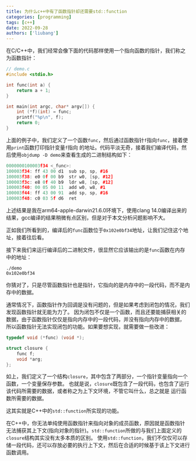 ```yaml
---
title: 为什么c++中有了函数指针却还需要std::function
categories: [programming]
tags: [c++]
date: 2022-09-28
authors: ['liubang']
---
```


在C/C++中，我们经常会像下面的代码那样使用一个指向函数的指针，我们称之为函数指针：

```cpp
// demo.c
#include <stdio.h>

int func(int a) {
    return a + 1;
}

int main(int argc, char* argv[]) {
    int (*f)(int) = func;
    printf("%p\n", f);
    return 0;
}
```

上面的例子中，我们定义了一个函数`func`，然后通过函数指针`f`指向`func`，接着使用`print`函数打印指针变量`f`指向
的地址。代码平淡无奇，接着我们编译代码，然后使用`objdump -D demo`来查看生成的二进制结构如下：

```cpp
0000000100003f34 <_func>:
100003f34: ff 43 00 d1 	sub	sp, sp, #16
100003f38: e0 0f 00 b9 	str	w0, [sp, #12]
100003f3c: e8 0f 40 b9 	ldr	w8, [sp, #12]
100003f40: 00 05 00 11 	add	w0, w8, #1
100003f44: ff 43 00 91 	add	sp, sp, #16
100003f48: c0 03 5f d6 	ret
```

上述结果是我在arm64-apple-darwin21.6.0环境下，使用clang
14.0编译出来的结果，gcc编译的结果稍微有点区别，但是对于本文分析问题影响不大。

正如我们所看到的，编译后的`func`函数位于`0x102e0bf34`地址，让我们记住这个地址，接着往后看。

接下来我们来运行编译后的二进制文件，很显然它应该输出的是`func`函数在内存中的地址：

```
./demo
0x102e0bf34
```

你猜对了，只是尽管函数指针也是指针，它指向的是内存中的一段代码，而不是内存中的数据。


通常情况下，函数指针作为回调是没有问题的，但是如果考虑到闭包的情况，我们发现函数指针就无能为力了。
因为闭包不仅是一个函数，而且还要能捕获相关的数据，由于函数指针仅仅是指向内存中的一段代码，并没有指向内存中的数据，
所以函数指针无法实现闭包的功能。如果要想实现，就需要做一些改进：

```cpp
typedef void (*func) (void *);

struct closure {
    func f;
    void *arg;
};
```

如上，我们定义了一个结构`closure`，其中包含了两部分，一个指针变量指向一个函数，一个变量保存参数。
也就是说，`closure`既包含了一段代码，也包含了运行该代码所需要的数据，或者称之为上下文环境，不管它叫什么，总之就是
运行函数所需要的数据。

这其实就是C++中的`std::function`所实现的功能。

在C++中，你无法单纯使用函数指针来指向对象的成员函数，原因就是函数指针无法捕获其上下文(指向对象的指针)。`std::function`所做的与我们上面定义的`closure`结构其实没有太多本质的区别。
使用`std::function`，我们不仅仅可以存储一段代码，还可以存放必要的执行上下文，然后在合适的时候基于该上下文进行函数调用。
